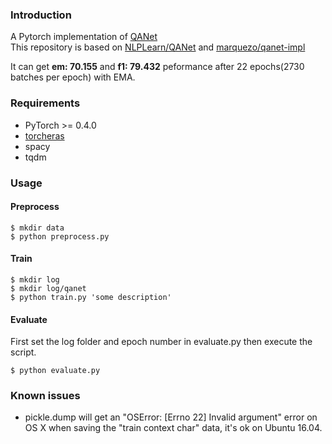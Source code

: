### Introduction
A Pytorch implementation of [QANet](https://arxiv.org/pdf/1804.09541.pdf)  
This repository is based on [NLPLearn/QANet](https://github.com/NLPLearn/QANet) and [marquezo/qanet-impl](https://github.com/marquezo/qanet-impl)

It can get **em: 70.155** and **f1: 79.432** peformance after 22 epochs(2730 batches per epoch) with EMA.

### Requirements
- PyTorch >= 0.4.0
- [torcheras](https://github.com/hackiey/torcheras)
- spacy
- tqdm

### Usage
#### Preprocess
```
$ mkdir data
$ python preprocess.py
```

#### Train
```
$ mkdir log
$ mkdir log/qanet
$ python train.py 'some description'
```

#### Evaluate
First set the log folder and epoch number in evaluate.py then execute the script.
```
$ python evaluate.py
```

### Known issues
- pickle.dump will get an "OSError: [Errno 22] Invalid argument" error on OS X when saving the "train context char" data, it's ok on Ubuntu 16.04.
